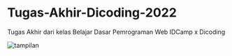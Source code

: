 # Tugas-Akhir-Dicoding-2022
Tugas Akhir dari kelas Belajar Dasar Pemrograman Web IDCamp x Dicoding

![tampilan](https://user-images.githubusercontent.com/87338157/183978938-f256ddfc-994d-424d-a197-05759b3e2396.gif)

